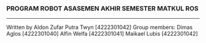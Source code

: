 ### PROGRAM ROBOT ASASEMEN AKHIR SEMESTER MATKUL ROS
---
Written by Aldon Zufar Putra Twyn [4222301042]
Group members:
Dimas Aglos [4222301040]
Alfin Welfa [4222301041]
Maikael Lubis [4222301042]
